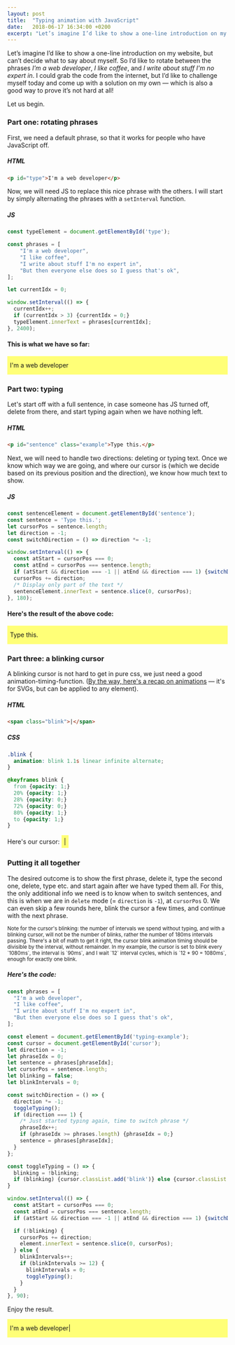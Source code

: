 ```yaml
---
layout: post
title:  "Typing animation with JavaScript"
date:   2018-06-17 16:34:00 +0200
excerpt: "Let’s imagine I’d like to show a one-line introduction on my website, but can’t decide what to say about myself. So I’d like to rotate between phrases. I could grab the code from the internet, but I wonʼt do that today — coming up with my own solution is much more exciting!"
---
```


Let’s imagine I’d like to show a one-line introduction on my website, but can’t decide what to say about myself. So I’d like to rotate between the phrases *I’m a web developer*, *I like coffee*, and *I write about stuff I'm no expert in*. I could grab the code from the internet, but I’d like to challenge myself today and come up with a solution on my own — which is also a good way to prove it’s not hard at all!

Let us begin.

<style type="text/css">
  .example {
    background: #ff7;
    padding: 6px;
    height: 30px;
    line-height: 30px;
  }

  .blink {
    animation: blink 1.08s linear infinite alternate;
  }

  @keyframes blink {
    from {opacity: 1;}
    20% {opacity: 1;}
    28% {opacity: 0;}
    72% {opacity: 0;}
    80% {opacity: 1;}
    to {opacity: 1;}
  }
</style>

### Part one: rotating phrases

First, we need a default phrase, so that it works for people who have JavaScript off.

##### HTML
```html
<p id="type">I'm a web developer</p>
```

Now, we will need JS to replace this nice phrase with the others. I will start by simply alternating the phrases with a `setInterval` function.


##### JS
```javascript
const typeElement = document.getElementById('type');

const phrases = [
	"I'm a web developer",
	"I like coffee",
	"I write about stuff I'm no expert in",
	"But then everyone else does so I guess that's ok",
];

let currentIdx = 0;

window.setInterval(() => {
  currentIdx++;
  if (currentIdx > 3) {currentIdx = 0;}
  typeElement.innerText = phrases[currentIdx];
}, 2400);
```

#### This is what we have so far:
<p id="type1" class="example">
  I'm a web developer
</p>

<script type="text/javascript">
  'use strict';

  const typeElement = document.getElementById('type1');

  const phrases0 = [
    "I'm a web developer",
  	"I like coffee",
  	"I write about stuff I'm no expert in",
  	"But then everyone else does so I guess that's ok",
  ];

  let currentIdx0 = 0;

  window.setInterval(() => {
    currentIdx0++;
    if (currentIdx0 > 3) {currentIdx0 = 0;}
    typeElement.innerText = phrases0[currentIdx0];
  }, 2400);
</script>

### Part two: typing

Let's start off with a full sentence, in case someone has JS turned off, delete from there, and start typing again when we have nothing left.

##### HTML
```html
<p id="sentence" class="example">Type this.</p>
```

Next, we will need to handle two directions: deleting or typing text. Once we know which way we are going, and where our cursor is (which we decide based on its previous position and the direction), we know how much text to show.

##### JS
```javascript
const sentenceElement = document.getElementById('sentence');
const sentence = 'Type this.';
let cursorPos = sentence.length;
let direction = -1;
const switchDirection = () => direction *= -1;

window.setInterval(() => {
  const atStart = cursorPos === 0;
  const atEnd = cursorPos === sentence.length;
  if (atStart && direction === -1 || atEnd && direction === 1) {switchDirection();}
  cursorPos += direction;
  /* Display only part of the text */
  sentenceElement.innerText = sentence.slice(0, cursorPos);
}, 180);
```

#### Here's the result of the above code:
<p id="sentence" class="example">
  Type this.
</p>

<script type="text/javascript">
  'use strict';

  const sentenceElement0 = document.getElementById('sentence');
  const sentence0 = 'Type this.';
  let cursorPos0 = sentence0.length;

  let direction0 = -1;
  const switchDirection0 = () => direction0 *= -1;

  window.setInterval(() => {
    const atStart = cursorPos0 === 0;
    const atEnd = cursorPos0 === sentence0.length;
    if (atStart && direction0 === -1 || atEnd && direction0 === 1) {switchDirection0();}
    cursorPos0 += direction0;
    sentenceElement0.innerText = sentence0.slice(0, cursorPos0);
  }, 180);
</script>

### Part three: a blinking cursor

A blinking cursor is not hard to get in pure css, we just need a good animation-timing-function. ([By the way, here's a recap on animations](/blog/2018/05/10/svg-animations.html) — it's for SVGs, but can be applied to any element).
##### HTML
```html
<span class="blink">|</span>
```
##### CSS
```css
.blink {
  animation: blink 1.1s linear infinite alternate;
}

@keyframes blink {
  from {opacity: 1;}
  20% {opacity: 1;}
  28% {opacity: 0;}
  72% {opacity: 0;}
  80% {opacity: 1;}
  to {opacity: 1;}
}
```
Here's our cursor:
<span class="example"><span class="blink">|</span></span>

### Putting it all together

The desired outcome is to show the first phrase, delete it, type the second one, delete, type etc. and start again after we have typed them all. For this, the only additional info we need is to know when to switch sentences, and this is when we are in `delete` mode (= `direction` is `-1`), at `cursorPos` 0. We can even skip a few rounds here, blink the cursor a few times, and continue with the next phrase.

<small>
Note for the cursor's blinking: the number of intervals we spend without typing, and with a blinking cursor, will not be the number of blinks, rather the number of 180ms intervals passing. There's a bit of math to get it right, the cursor blink animation timing should be divisible by the interval, without remainder. In my example, the cursor is set to blink every `1080ms`, the interval is `90ms`, and I wait `12` interval cycles, which is `12 * 90 = 1080ms`, enough for exactly
one blink.
</small>

##### Here's the code:
```javascript
const phrases = [
  "I'm a web developer",
  "I like coffee",
  "I write about stuff I'm no expert in",
  "But then everyone else does so I guess that's ok",
];

const element = document.getElementById('typing-example');
const cursor = document.getElementById('cursor');
let direction = -1;
let phraseIdx = 0;
let sentence = phrases[phraseIdx];
let cursorPos = sentence.length;
let blinking = false;
let blinkIntervals = 0;

const switchDirection = () => {
  direction *= -1;
  toggleTyping();
  if (direction === 1) {
    /* Just started typing again, time to switch phrase */
    phraseIdx++;
    if (phraseIdx >= phrases.length) {phraseIdx = 0;}
    sentence = phrases[phraseIdx];
  }
};

const toggleTyping = () => {
  blinking = !blinking;
  if (blinking) {cursor.classList.add('blink')} else {cursor.classList.remove('blink');}
}

window.setInterval(() => {
  const atStart = cursorPos === 0;
  const atEnd = cursorPos === sentence.length;
  if (atStart && direction === -1 || atEnd && direction === 1) {switchDirection();}

  if (!blinking) {
    cursorPos += direction;
    element.innerText = sentence.slice(0, cursorPos);
  } else {
    blinkIntervals++;
    if (blinkIntervals >= 12) {
      blinkIntervals = 0;
      toggleTyping();
    }
  }
}, 90);
```

Enjoy the result.

<p class="example">
  <span id="typing-example">I'm a web developer</span><span id="cursor">|</span>
</p>

<script type="text/javascript">
  'use strict';

  const phrases = [
    "I'm a web developer",
  	"I like coffee",
  	"I write about stuff I'm no expert in",
  	"But then everyone else does so I guess that's ok",
  ];

  const element = document.getElementById('typing-example');
  const cursor = document.getElementById('cursor');
  let direction = -1;
  let phraseIdx = 0;
  let sentence = phrases[phraseIdx];
  let cursorPos = sentence.length;
  let blinking = false;
  let blinkIntervals = 0;

  const switchDirection = () => {
    direction *= -1;
    toggleTyping();
    if (direction === 1) {
      /* Just started typing again, time to switch phrase */
      phraseIdx++;
      if (phraseIdx >= phrases.length) {phraseIdx = 0;}
      sentence = phrases[phraseIdx];
    }
  };

  const toggleTyping = () => {
    blinking = !blinking;
    if (blinking) {cursor.classList.add('blink')} else {cursor.classList.remove('blink');}
  }

  window.setInterval(() => {
    const atStart = cursorPos === 0;
    const atEnd = cursorPos === sentence.length;
    if (atStart && direction === -1 || atEnd && direction === 1) {switchDirection();}

    if (!blinking) {
      cursorPos += direction;
      element.innerText = sentence.slice(0, cursorPos);
    } else {
      blinkIntervals++;
      if (blinkIntervals >= 12) {
        blinkIntervals = 0;
        toggleTyping();
      }
    }
  }, 90);
</script>
